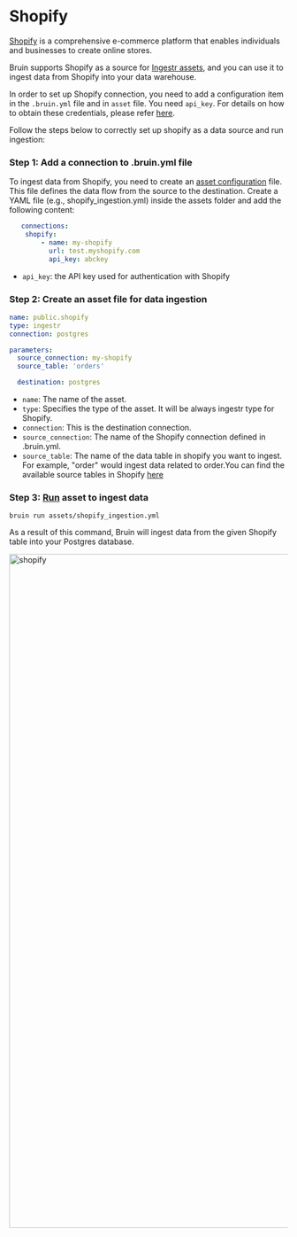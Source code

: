 # Shopify
[Shopify](https://www.Shopify.com/) is a comprehensive e-commerce platform that enables individuals and businesses to create online stores.

Bruin supports Shopify as a source for [Ingestr assets](/assets/ingestr), and you can use it to ingest data from Shopify into your data warehouse.

In order to set up Shopify connection, you need to add a configuration item in the `.bruin.yml` file and in `asset` file. You need `api_key`. For details on how to obtain these credentials, please refer [here](https://dlthub.com/docs/dlt-ecosystem/verified-sources/shopify#setup-guide).

Follow the steps below to correctly set up shopify as a data source and run ingestion:

### Step 1: Add a connection to .bruin.yml file
To ingest data from Shopify, you need to create an [asset configuration](/assets/ingestr#asset-structure) file. This file defines the data flow from the source to the destination. Create a YAML file (e.g., shopify_ingestion.yml) inside the assets folder and add the following content:

```yaml
   connections:
    shopify:
        - name: my-shopify
          url: test.myshopify.com
          api_key: abckey
```
- `api_key`: the API key used for authentication with Shopify

### Step 2: Create an asset file for data ingestion

```yaml
name: public.shopify
type: ingestr
connection: postgres

parameters:
  source_connection: my-shopify
  source_table: 'orders'

  destination: postgres
```
- `name`: The name of the asset.
- `type`: Specifies the type of the asset. It will be always ingestr type for Shopify.
- `connection`: This is the destination connection.
- `source_connection`: The name of the Shopify connection defined in .bruin.yml.
- `source_table`: The name of the data table in shopify you want to ingest. For example, "order" would ingest data related to order.You can find the available source tables in Shopify [here](https://bruin-data.github.io/ingestr/supported-sources/shopify.html#available-tables)

### Step 3: [Run](/commands/run) asset to ingest data
```     
bruin run assets/shopify_ingestion.yml
```
As a result of this command, Bruin will ingest data from the given Shopify table into your Postgres database.

<img width="1217" alt="shopify" src="https://github.com/user-attachments/assets/0fe4b3e9-e9b8-4967-b892-4dc539683155">
